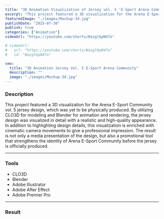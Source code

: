 ```yaml
---
title: "3D Animation Visualization of Jersey vol. 5 'E-Sport Arena Community"
excerpt: "This project featured a 3D visualization for the Arena E-Sport Community vol. 5 jersey design ..."
featuredImage: "./images/Mockup-3d.jpg"
publishDate: "2025-07-30"
publish: true
categories: ["Animation"]
videoUrl: "https://youtube.com/shorts/Nazgl6pN47o"

# videoUrl:
#   url: "https://youtube.com/shorts/Nazgl6pN47o"
#   id: "Nazgl6pN47o"

seo:
  title: "3D Animation Jersey Vol. 5 E-Sport Arena Community"
  description: ""
  image: "./images/Mockup-3d.jpg"
---
```


### Description
This project featured a 3D visualization for the Arena E-Sport Community vol. 5 jersey design, which was yet to be physically produced. By utilizing CLO3D for modeling and Blender for animation and rendering, the jersey design was visualized in detail with a realistic and high-quality appearance. In addition to highlighting design details, this visualization is enriched with cinematic camera movements to give a professional impression. The result is not only a media presentation of the design, but also a promotional tool that strengthens the identity of Arena E-Sport Community before the jersey is officially produced.

---

### Tools
- CLO3D
- Blender
- Adobe Illustrator
- Adobe After Effect
- Adobe Premier Pro

---

### Result
